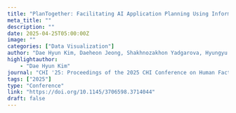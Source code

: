 ```yaml
---
title: "PlanTogether: Facilitating AI Application Planning Using Information Graphs and Large Language Models"
meta_title: ""
description: ""
date: 2025-04-25T05:00:00Z
image: ""
categories: ["Data Visualization"]
author: "Dae Hyun Kim, Daeheon Jeong, Shakhnozakhon Yadgarova, Hyungyu Shin, Jinho Son, Hariharan Subramonyam, Juho Kim"
highlightauthor: 
    - "Dae Hyun Kim"
journal: "CHI '25: Proceedings of the 2025 CHI Conference on Human Factors in Computing Systems"
tags: ["2025"]
type: "Conference"
link: "https://doi.org/10.1145/3706598.3714044"
draft: false
---
```


<!--title, date, categories, author, highlightauthor, journal, tags, type, link 작성해주시면 됩니다. -->

<!-- 
date는 publish date를 의미합니다
categories 는 Data Visualization, Human-AI Interaction and Collaboration, Inclusive Data Experiences 중 골라주세요. (중복 가능)
author는 모두 , 으로 구분해주세요
highlightauthor는 HDIL에 소속된 사람을 의미합니다 
tag는 publish year를 의미합니다.
type 은 Conference, Journal, Poster & Workshop 중 골라주세요.

작성 완료되면, "update_puliciations" 폴더에 업로드해주세요
-->
